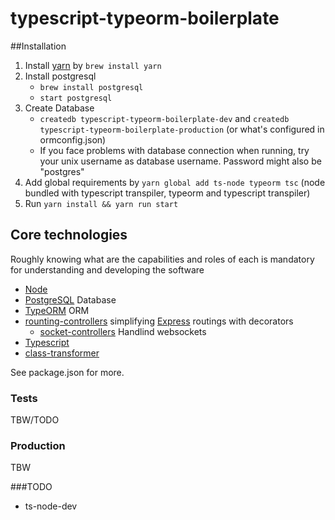 # typescript-typeorm-boilerplate

##Installation

1. Install [yarn](https://yarnpkg.com/en/) by `brew install yarn`
2. Install postgresql
    * `brew install postgresql`
    * `start postgresql`
3. Create Database
    * `createdb typescript-typeorm-boilerplate-dev` and `createdb typescript-typeorm-boilerplate-production` (or what's configured in ormconfig.json)
    * If you face problems with database connection when running, try your unix username as database username. Password might also be "postgres"
4. Add global requirements by `yarn global add ts-node typeorm tsc` (node bundled with typescript transpiler, typeorm and typescript transpiler)
5. Run `yarn install && yarn run start`

## Core technologies

Roughly knowing what are the capabilities and roles of each is mandatory for understanding and developing the software

* [Node](https://nodejs.org)
* [PostgreSQL](https://www.postgresql.org) Database
* [TypeORM](https://typeorm.io) ORM
* [rounting-controllers](https://github.com/typestack/routing-controllers) simplifying [Express](http://expressjs.com) routings with decorators
  * [socket-controllers](https://github.com/typestack/socket-controllers) Handlind websockets
* [Typescript](http://www.typescriptlang.org)
* [class-transformer](https://github.com/typestack/class-transformer)

See package.json for more.

### Tests

TBW/TODO

### Production

TBW

###TODO

- ts-node-dev

